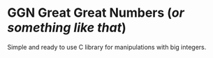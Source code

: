 # GGN Great Great Numbers (_or something like that_)
Simple and ready to use C library for manipulations with big integers.
